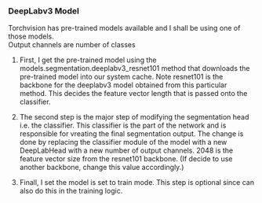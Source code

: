 ### DeepLabv3 Model

Torchvision has pre-trained models available and I shall be using one of those models. <br>
Output channels are number of classes

1. First, I get the pre-trained model using the <br>
   models.segmentation.deeplabv3_resnet101 method that downloads the pre-trained model into our system cache. Note resnet101 is the backbone for the deeplabv3 model obtained from this particular method. This decides the feature vector length that is passed onto the classifier.
   
2. The second step is the major step of modifying the segmentation head i.e. the classifier. This classifier is the part of the network and is responsible for vreating the final segmentation output. The change is done by replacing the classifier module of the model with a new DeepLabHead with a new number of output channels. 2048 is the feature vector size from the resnet101 backbone. (If decide to use another backbone, change this value accordingly.)

3. Finall, I set the model is set to train mode. This step is optional since can also do this in the training logic.
